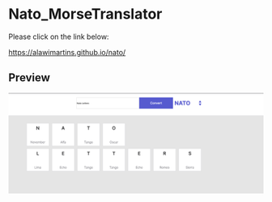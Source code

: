 # Nato_MorseTranslator

Please click on the link below: 

https://alawimartins.github.io/nato/

## Preview

![GitHub Logo](/preview/nato.png)
